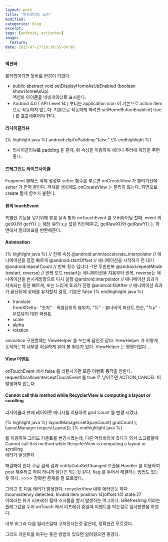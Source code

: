 ```yaml
---
layout: post
title: "안드로이드 노트"
modified:
categories: blog
excerpt:
tags: [android, actionbar]
image:
  feature:
date: 2015-07-27T19:39:55-04:00
---
```


#### 액션바
롤리팝이되면 툴바로 변경이 되었다

- public abstract void setDisplayHomeAsUpEnabled (boolean showHomeAsUp)<br> 
액션바 아이콘을 네비게이터로 표시한다.
- Android 4.0 ( API Level 14 ) 부터는 application icon 이 기본으로 action item 으로 작동하지 않는다. 기본으로 작동하게 하려면 setHomeButtonEnabled( true ) 를 호출해주어야 한다.

#### 리사이클러뷰
{% highlight java %}
android:clipToPadding:"false"
{% endhighlight %}
- 리사이클러뷰로 padding 을 줄때, 위 속성을 이용하여 해더나 푸터에 패딩을 주면 좋다.

#### 프레그먼트 라이프사이클
Fragment 클래스 객체 생성후 setter 함수를 부르면 onCreateView 가 불리기전에 setter 가 먼저 불린다.
객체를 생성해도 onCreateView 는 불리지 않는다. 화면으로 create 될때 함수가 불린다.

#### 뷰의 touchEvent
특별한 기능을 넣기위해 뷰를 상속 받아 onTouchEvent 를 오버라이딩 할때,
event 의 getX()와 getY() 는 해당 뷰의 x,y 값을 리턴해주고, getRawX()와 getRawY() 는 화면에서 절대좌표를 반환해준다.

#### Animnation
{% highlight java %}
// 전체 속성
@android:anim/accelerate_interpolator // 애니메이션을 점점 빠르게 
@android:startOffset // 애니메이션을 시작하기 전 대기
@android:repeatCount // 반복 횟수 입니다 -1은 무한반복
@android:repeatMode (restart, reverse) // 반복 모드 restart는 애니메이션을 처음부터 반복, reverse는 애니메이션을 반시계방향으로 다시 실행
@android:interpolator // 애니메이션 효과가 지속되는 동안 빠르게, 또는 느리게 효과가 진행
@android:fillAfter // 애니메이션 효과가 끝난뒤에 상태를 유지할지 결정, 기본은 false
{% endhighlight java %}

 - translate<br> fromXDelta : "숫자" - 픽셀돤위의 뷰위치, "%" - 뷰너비의 퍼센트 연산, "%p" - 부모뷰의 대한 퍼센트 
 - scale
 - alpha
 - rotation

animation 구현할때는 ViewHelper 를 쓰는게 답인것 같다. ViewHelper 가 어떻게 동작하는지 내부를 확실하게 알아 볼 필요가 있다. ViewHelper 는 짱짱이었다 ...

#### View 이벤트
onTouchEvent 에서 false 를 리턴시키면 모든 이벤트 동작을 안한다.
requestDisallowInterceptTouchEvent 를 true 로 넣어주면 ACTION_CANCEL 이 발생하지 않는다.

#### Cannot call this method while RecyclerView is computing a layout or scrolling
리사이클러 뷰에 레이아웃 매니저를 이용하여 grid Count 를 변경 시켰다.

{% highlight java %}
layoutManager.setSpanCount( gridCount );
layoutManager.requestLayout();
{% endhighlight java %}

를 이용하여 그리드 카운트를 변경시켰는데, 다른 액티비티에 갔다가 와서 스크롤할때
<br>Cannot call this method while RecyclerView is computing a layout or scrolling<br>
에러가 발생한다 

해결해야 한다
구글 검색 결과 notifyDataSetChanged 호출을 Handler 를 이용하여 post 해주라고 하여 하니까 일단은 되는것 같다. flag 를 두어서 해결하는 방법도 있는듯 하다. >>>> 정확한 문제를 잘 모르겠다.

그리고 또 다음 에러가 발생한다. recyclerView 내부 에러인듯 하다
<br>Inconsistency detected. Invalid item position 14(offset:14).state:27<br>
이에러는 뷰가 리프레쉬 될때 스크롤을 할시 발생하는 버그이다. isRefreshing 이라는 플레그값을 두어 onTouch 에서 리프레쉬 중일때 이벤트를 막는걸로 임시방편을 하였다. 

내부 버그라 다음 릴리즈일때 고쳐진다는것 같은데, 정확한건 모르겠다. 

그리드 카운트를 바꾸는 좋은 방법이 있으면 알려줬으면 좋겠다.